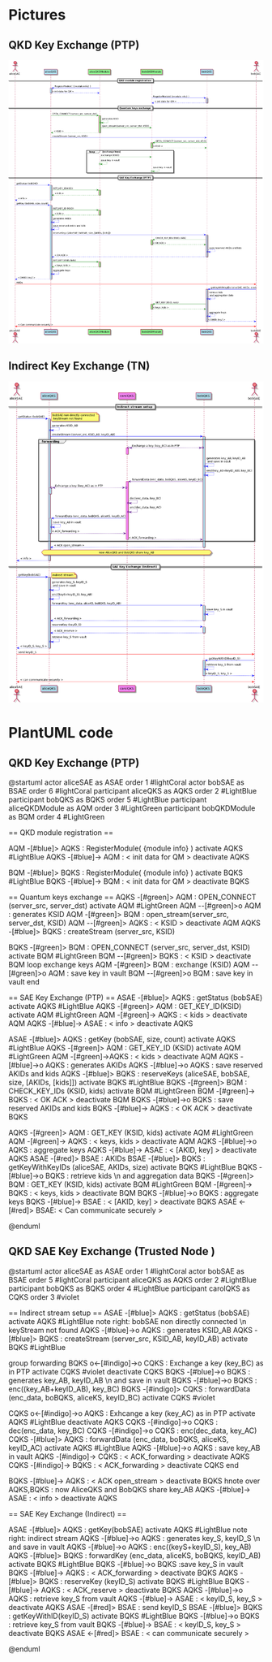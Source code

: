 # Pictures
## QKD Key Exchange (PTP) 
![](./img/PTP_sequence_diagram.png)

## Indirect Key Exchange (TN) 
![](./img/TN_sequence_diagram.png)

# PlantUML code
## QKD Key Exchange (PTP) 

@startuml
actor aliceSAE as ASAE order 1 #lightCoral
actor bobSAE as BSAE order 6 #lightCoral
participant aliceQKS as AQKS order 2 #LightBlue
participant bobQKS as BQKS order 5 #LightBlue
participant aliceQKDModule as AQM order 3 #LightGreen
participant bobQKDModule as BQM order 4 #LightGreen

== QKD module registration ==


AQM -[#blue]> AQKS : RegisterModule( {module info} )
activate AQKS #LightBlue
AQKS -[#blue]-> AQM : < init data for QM >
deactivate AQKS 

BQM -[#blue]> BQKS : RegisterModule( {module info} )
activate BQKS #LightBlue
BQKS -[#blue]-> BQM : < init data for QM >
deactivate BQKS


== Quantum keys exchange == 
AQKS -[#green]> AQM : OPEN_CONNECT (server_src, server_dst)
activate AQM #LightGreen
AQM --[#green]>o AQM : generates KSID
AQM -[#green]> BQM : open_stream(server_src, server_dst, KSID)
AQM --[#green]> AQKS : < KSID >
deactivate AQM
AQKS -[#blue]> BQKS : createStream (server_src, KSID) 

BQKS -[#green]> BQM : OPEN_CONNECT (server_src, server_dst, KSID) 
activate BQM #LightGreen
BQM --[#green]> BQKS : < KSID >
deactivate BQM
loop exchange keys
    AQM -[#green]> BQM : exchange (KSID)
    AQM --[#green]>o AQM : save key in vault
    BQM --[#green]>o BQM : save key in vault
end

== SAE Key Exchange (PTP) == 
ASAE -[#blue]> AQKS : getStatus (bobSAE)
activate AQKS #LightBlue
AQKS -[#green]> AQM : GET_KEY_ID(KSID)
activate AQM #LightGreen
AQM -[#green]-> AQKS : < kids >
deactivate AQM
AQKS -[#blue]-> ASAE : < info >
deactivate AQKS

ASAE -[#blue]> AQKS : getKey (bobSAE, size, count) 
activate AQKS #LightBlue
AQKS -[#green]> AQM : GET_KEY_ID (KSID)
activate AQM #LightGreen
AQM -[#green]->AQKS : < kids > 
deactivate AQM
AQKS -[#blue]->o AQKS : generates AKIDs
AQKS -[#blue]->o AQKS : save reserved AKIDs and kids
AQKS -[#blue]> BQKS : reserveKeys (aliceSAE, bobSAE, size, [AKIDs, [kids]]) 
activate BQKS #LightBlue
BQKS -[#green]> BQM : CHECK_KEY_IDs (KSID, kids)
activate BQM #LightGreen
BQM -[#green]-> BQKS : < OK ACK >
deactivate BQM
BQKS -[#blue]->o BQKS : save reserved AKIDs and kids
BQKS -[#blue]-> AQKS : < OK ACK >
deactivate BQKS 
 
AQKS -[#green]> AQM : GET_KEY (KSID, kids) 
activate AQM #LightGreen
AQM -[#green]-> AQKS : < keys, kids >
deactivate AQM 
AQKS -[#blue]->o AQKS : aggregate keys
AQKS -[#blue]-> ASAE : < [AKID, key] >
deactivate AQKS
ASAE -[#red]> BSAE :  AKIDs 
BSAE -[#blue]> BQKS : getKeyWithKeyIDs (aliceSAE, AKIDs, size)
activate BQKS #LightBlue
BQKS -[#blue]->o BQKS : retrieve kids \n and aggregation data
BQKS -[#green]> BQM : GET_KEY (KSID, kids) 
activate BQM #LightGreen
BQM -[#green]-> BQKS : < keys, kids > 
deactivate BQM
BQKS -[#blue]->o BQKS : aggregate keys
BQKS -[#blue]-> BSAE :  < [AKID, key] >
deactivate BQKS 
ASAE <-[#red]> BSAE: < Can communicate securely > 

@enduml

## QKD SAE Key Exchange (Trusted Node ) 
@startuml
actor aliceSAE as ASAE order 1  #lightCoral
actor bobSAE as BSAE order 5  #lightCoral
participant aliceQKS as AQKS order 2 #LightBlue
participant bobQKS as BQKS order 4 #LightBlue
participant carolQKS as CQKS order 3 #violet


== Indirect stream setup == 
ASAE -[#blue]> AQKS : getStatus (bobSAE)
activate AQKS #LightBlue
note right: bobSAE non directly connected \n keyStream not found 
AQKS -[#blue]->o AQKS : generates KSID_AB
AQKS -[#blue]> BQKS : createStream (server_src, KSID_AB, keyID_AB)
activate BQKS #LightBlue

group forwarding
BQKS o<-[#indigo]->o CQKS :  Exchange a key (key_BC) as in PTP
activate CQKS #violet
deactivate CQKS 
BQKS -[#blue]->o BQKS : generates key_AB, keyID_AB \n and save in vault
BQKS -[#blue]->o BQKS : enc((key_AB+keyID_AB), key_BC)
BQKS -[#indigo]> CQKS : forwardData (enc_data, boBQKS, aliceKS, keyID_BC) 
activate CQKS #violet

CQKS o<-[#indigo]->o AQKS : Exhcange a key (key_AC) as in PTP
activate AQKS #LightBlue
deactivate AQKS
CQKS -[#indigo]->o CQKS : dec(enc_data, key_BC)
CQKS -[#indigo]->o CQKS : enc(dec_data, key_AC)
CQKS -[#blue]> AQKS : forwardData (enc_data, boBQKS, aliceKS, keyID_AC) 
activate AQKS #LightBlue
AQKS -[#blue]->o AQKS : save key_AB in vault
AQKS -[#indigo]-> CQKS : < ACK_forwarding >
deactivate AQKS 
CQKS -[#indigo]-> BQKS : < ACK_forwarding >
deactivate CQKS
end

BQKS -[#blue]-> AQKS : < ACK open_stream > 
deactivate BQKS
hnote over AQKS,BQKS : now AliceQKS and BobQKS share key_AB 
AQKS -[#blue]-> ASAE : < info >
deactivate AQKS


== SAE Key Exchange (Indirect) == 

ASAE -[#blue]> AQKS : getKey(bobSAE) 
activate AQKS #LightBlue
note right: indirect stream
AQKS -[#blue]->o AQKS : generates key_S, keyID_S \n and save in vault
AQKS -[#blue]->o AQKS : enc((keyS+keyID_S), key_AB)
AQKS -[#blue]> BQKS : forwardKey (enc_data, aliceKS, boBQKS, keyID_AB)  
activate BQKS #LightBlue
BQKS -[#blue]->o BQKS :save key_S in vault
BQKS -[#blue]-> AQKS : < ACK_forwarding >
deactivate BQKS
AQKS -[#blue]> BQKS : reserveKey (keyID_S)
activate BQKS #LightBlue
BQKS -[#blue]-> AQKS : < ACK_reserve >
deactivate BQKS
AQKS -[#blue]->o AQKS : retrieve key_S from vault
AQKS -[#blue]-> ASAE : < keyID_S, key_S >
deactivate AQKS
ASAE -[#red]> BSAE : send keyID_S
BSAE -[#blue]> BQKS : getKeyWithID(keyID_S)
activate BQKS #LightBlue
BQKS -[#blue]->o BQKS : retrieve key_S from vault
BQKS -[#blue]-> BSAE : < keyID_S, key_S >
deactivate BQKS
ASAE <-[#red]> BSAE : < can communicate securely >

@enduml


